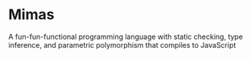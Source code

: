 # Mimas

A fun-fun-functional programming language with static checking, type inference, and parametric polymorphism that compiles to JavaScript
